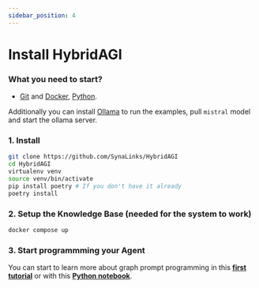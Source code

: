 ```yaml
---
sidebar_position: 4
---
```


# Install HybridAGI

### What you need to start?

- [Git](https://git-scm.com/downloads) and [Docker](https://www.docker.com/products/docker-desktop/), [Python](https://www.python.org/).

Additionally you can install [Ollama](https://ollama.com/) to run the examples, pull `mistral` model and start the ollama server.

### 1. Install
<!-- 
#### From pip

```
virtualenv venv
source venv/bin/activate
pip install git+https://github.com/SynaLinks/HybridAGI
```

#### From sources -->

```bash
git clone https://github.com/SynaLinks/HybridAGI
cd HybridAGI
virtualenv venv
source venv/bin/activate
pip install poetry # If you don't have it already
poetry install
```

### 2. Setup the Knowledge Base (needed for the system to work)

<!-- ```
docker run -p 6379:6379 -it --rm falkordb/falkordb:edge
``` -->
```bash
docker compose up
```

### 3. Start programmming your Agent

You can start to learn more about graph prompt programming in this **[first tutorial](tutorials/basics/graph-prompt-programming.md)** or with this **[Python notebook](https://github.com/SynaLinks/HybridAGI/blob/main/notebooks/first_steps.ipynb)**.